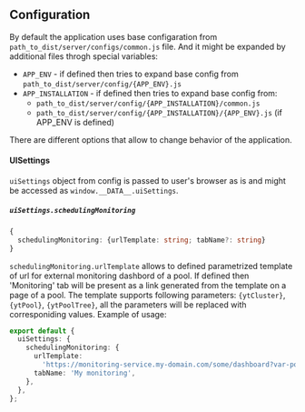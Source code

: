 ## Configuration

By default the application uses base configaration from `path_to_dist/server/configs/common.js` file. And it might be expanded by additional files throgh special variables:

- `APP_ENV` - if defined then tries to expand base config from `path_to_dist/server/config/{APP_ENV}.js`
- `APP_INSTALLATION` - if defined then tries to expand base config from:
  - `path_to_dist/server/config/{APP_INSTALLATION}/common.js`
  - `path_to_dist/server/config/{APP_INSTALLATION}/{APP_ENV}.js` (if APP_ENV is defined)

There are different options that allow to change behavior of the application.

#### UISettings

`uiSettings` object from config is passed to user's browser as is and might be accessed as `window.__DATA__.uiSettings`.

##### `uiSettings.schedulingMonitoring`

```ts
{
  schedulingMonitoring: {urlTemplate: string; tabName?: string}
}
```

`schedulingMonitoring.urlTemplate` allows to defined parametrized template of url for external monitoring dashbord of a pool.
If defined then 'Monitoring' tab will be present as a link generated from the template on a page of a pool.
The template supports following parameters: `{ytCluster}`, `{ytPool}`, `{ytPoolTree}`, all the parameters will be replaced with corresponiding values.
Example of usage:

```ts
export default {
  uiSettings: {
    schedulingMonitoring: {
      urlTemplate:
        'https://monitoring-service.my-domain.com/some/dashboard?var-pool={ytPool}&var-tree={ytPoolTree}&var-cluster={ytCluster}',
      tabName: 'My monitoring',
    },
  },
};
```
